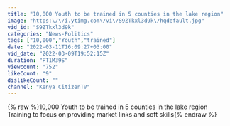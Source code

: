 ```yaml
---
title: "10,000 Youth to be trained in 5 counties in the lake region"
image: "https:\/\/i.ytimg.com\/vi\/S9ZTkxl3d9k\/hqdefault.jpg"
vid_id: "S9ZTkxl3d9k"
categories: "News-Politics"
tags: ["10,000","Youth","trained"]
date: "2022-03-11T16:09:27+03:00"
vid_date: "2022-03-09T19:52:15Z"
duration: "PT1M39S"
viewcount: "752"
likeCount: "9"
dislikeCount: ""
channel: "Kenya CitizenTV"
---
```

{% raw %}10,000 Youth to be trained in 5 counties in the lake region<br />Training to focus on providing market links and soft skills{% endraw %}
